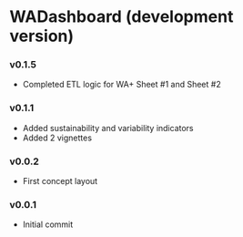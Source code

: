 # WADashboard (development version)

### v0.1.5

* Completed ETL logic for WA+ Sheet #1 and Sheet #2

### v0.1.1

* Added sustainability and variability indicators
* Added 2 vignettes

### v0.0.2

* First concept layout

### v0.0.1

* Initial commit
